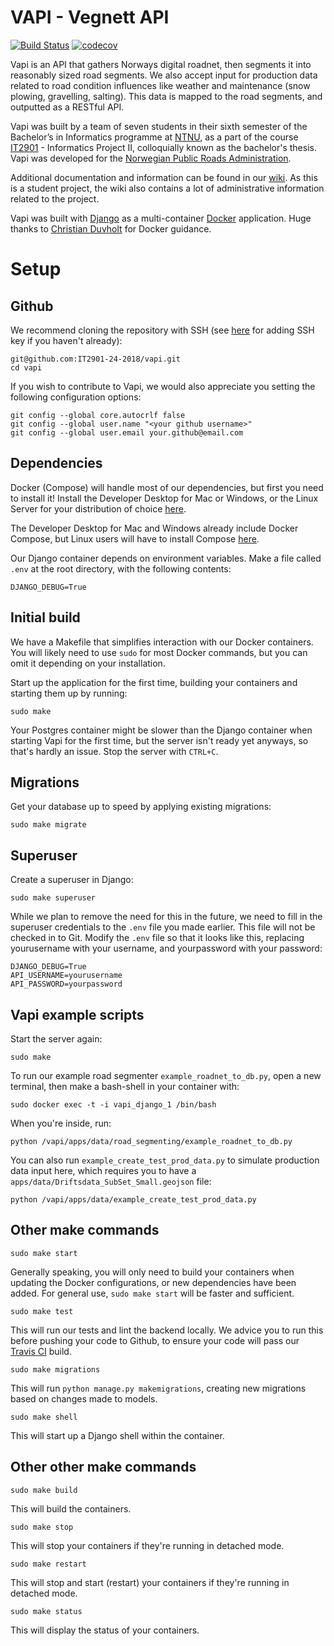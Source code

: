 # VAPI - Vegnett API

[![Build Status](https://travis-ci.org/IT2901-24-2018/vapi.svg?branch=dev)](https://travis-ci.org/IT2901-24-2018/vapi) [![codecov](https://codecov.io/gh/IT2901-24-2018/vapi/branch/dev/graph/badge.svg)](https://codecov.io/gh/IT2901-24-2018/vapi)

Vapi is an API that gathers Norways digital roadnet, then segments it into reasonably sized road segments. We also accept input for production data related to road condition influences like weather and maintenance (snow plowing, gravelling, salting). This data is mapped to the road segments, and outputted as a RESTful API.

Vapi was built by a team of seven students in their sixth semester of the Bachelor’s in Informatics programme at [NTNU](https://www.ntnu.edu/), as a part of the course [IT2901](https://www.ntnu.edu/studies/courses/IT2901) - Informatics Project II, colloquially known as the bachelor's thesis. Vapi was developed for the [Norwegian Public Roads Administration](https://www.vegvesen.no/en/home).

Additional documentation and information can be found in our [wiki](https://github.com/it2901-24-2018/vapi/wiki). As this is a student project, the wiki also contains a lot of administrative information related to the project. 

Vapi was built with [Django](https://www.djangoproject.com/) as a multi-container [Docker](https://www.docker.com/) application. Huge thanks to [Christian Duvholt](https://github.com/duvholt) for Docker guidance.

# Setup

## Github

We recommend cloning the repository with SSH (see [here](https://help.github.com/articles/connecting-to-github-with-ssh/) for adding SSH key if you haven't already):

```
git@github.com:IT2901-24-2018/vapi.git
cd vapi
```

If you wish to contribute to Vapi, we would also appreciate you setting the following configuration options:

```
git config --global core.autocrlf false
git config --global user.name "<your github username>"
git config --global user.email your.github@email.com
```

## Dependencies

Docker (Compose) will handle most of our dependencies, but first you need to install it! Install the Developer Desktop for Mac or Windows, or the Linux Server for your distribution of choice [here](https://www.docker.com/community-edition).

The Developer Desktop for Mac and Windows already include Docker Compose, but Linux users will have to install Compose [here](https://docs.docker.com/compose/install/).

Our Django container depends on environment variables. Make a file called `.env` at the root directory, with the following contents:

```
DJANGO_DEBUG=True
```

## Initial build
We have a Makefile that simplifies interaction with our Docker containers. You will likely need to use `sudo` for most Docker commands, but you can omit it depending on your installation.

Start up the application for the first time, building your containers and starting them up by running:

`sudo make`

Your Postgres container might be slower than the Django container when starting Vapi for the first time, but the server isn't ready yet anyways, so that's hardly an issue. Stop the server with `CTRL+C`.

## Migrations

Get your database up to speed by applying existing migrations:

`sudo make migrate`

## Superuser

Create a superuser in Django:

`sudo make superuser`

While we plan to remove the need for this in the future, we need to fill in the superuser credentials to the `.env` file you made earlier. This file will not be checked in to Git. Modify the `.env` file so that it looks like this, replacing yourusername with your username, and yourpassword with your password:

```
DJANGO_DEBUG=True
API_USERNAME=yourusername
API_PASSWORD=yourpassword
```

## Vapi example scripts

Start the server again:

`sudo make`

To run our example road segmenter `example_roadnet_to_db.py`, open a new terminal, then make a bash-shell in your container with:

`sudo docker exec -t -i vapi_django_1 /bin/bash`

When you're inside, run:

`python /vapi/apps/data/road_segmenting/example_roadnet_to_db.py`

You can also run `example_create_test_prod_data.py` to simulate production data input here, which requires you to have a `apps/data/Driftsdata_SubSet_Small.geojson` file:

`python /vapi/apps/data/example_create_test_prod_data.py`

## Other make commands

`sudo make start`

Generally speaking, you will only need to build your containers when updating the Docker configurations, or new dependencies have been added. For general use, `sudo make start` will be faster and sufficient.

`sudo make test`

This will run our tests and lint the backend locally. We advice you to run this before pushing your code to Github, to ensure your code will pass our [Travis CI](https://travis-ci.org) build.

`sudo make migrations`

This will run `python manage.py makemigrations`, creating new migrations based on changes made to models.

`sudo make shell`

This will start up a Django shell within the container.

## Other other make commands

`sudo make build`

This will build the containers.

`sudo make stop`

This will stop your containers if they're running in detached mode.

`sudo make restart`

This will stop and start (restart) your containers if they're running in detached mode.

`sudo make status`

This will display the status of your containers.
